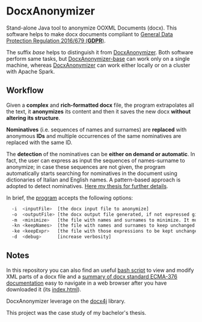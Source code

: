 # DocxAnonymizer
Stand-alone Java tool to anonymize OOXML Documents (docx). This software helps to make docx documents compliant to [General Data Protection Regulation 2016/679 (**GDPR**)](https://eur-lex.europa.eu/legal-content/IT/TXT/?uri=uriserv:OJ.L_.2016.119.01.0001.01.ITA&toc=OJ:L:2016:119:TOC).

The suffix *base* helps to distinguish it from [DocxAnonymizer](https://github.com/Lostefra/DocxAnonymizer). Both software perform same tasks, but [DocxAnonymizer-base](https://github.com/Lostefra/DocxAnonymizer-base) can work only on a single machine, whereas [DocxAnonymizer](https://github.com/Lostefra/DocxAnonymizer) can work either locally or on a cluster with Apache Spark.

## Workflow

Given a **complex** and **rich-formatted docx** file, the program extrapolates all the text, it **anonymizes** its content and then it saves the new docx **without altering its structure**.

**Nominatives** (i.e. sequences of names and surnames) are **replaced** with anonymous **IDs** and multiple occurrences of the same nominatives are replaced with the same ID. 

The **detection** of the nominatives can be **either on demand or automatic**. In fact, the user can express as input the sequences of names-surname to anonymize; in case these sequences are not given, the program automatically starts searching for nominatives in the document using dictionaries of Italian and English names. A pattern-based approach is adopted to detect nominatives. [Here my thesis for further details](https://github.com/Lostefra/DocxAnonymizer-base/blob/master/docs/TESI_Lorenzo_Mario_Amorosa.pdf).

In brief, the [program](https://github.com/Lostefra/DocxAnonymizer-base/blob/4b7a2aa461b80a935c0066c71dd222028a9348b1/src/main/java/docxAnonymizer/App.java#L76) accepts the following options:
```sh
  -i  <inputFile>  [the docx input file to anonymize]
  -o  <outputFile> [the docx output file generated, if not expressed given by default]
  -m  <minimize>   [the file with names and surnames to minimize. It must contain one expression per line of the form: "<name1>:<name2>:[...]:<nameN>;<surname>", if not expressed the program will perform automatic detection of nominatives]
  -kn <keepNames>  [the file with names and surnames to keep unchanged (no minimization). It must contain one expression per line of the form: "<name1>:<name2>:[...]:<nameN>;<surname>"]
  -ke <keepExpr>   [the file with those expressions to be kept unchanged (not nominatives)]
  -d  <debug>      [increase verbosity]
```
  
## Notes

In this repository you can also find an useful [bash script](https://github.com/Lostefra/DocxAnonymizer-base/tree/master/tools) to view and modify XML parts of a docx file and a [summary of docx standard ECMA-376 documentation](https://github.com/Lostefra/DocxAnonymizer-base/blob/master/docs/WordML) easy to navigate in a web browser after you have downloaded it (its [index.html](https://github.com/Lostefra/DocxAnonymizer-base/blob/master/docs/WordML/index.html)). 

DocxAnonymizer leverage on the [docx4j](https://www.docx4java.org/trac/docx4j) library.

This project was the case study of my bachelor's thesis.
